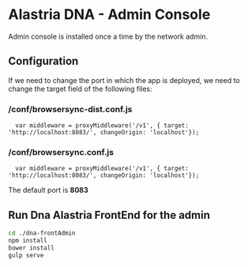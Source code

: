 # Alastria DNA - Admin Console

Admin console is installed once a time by the network admin.

## Configuration

If we need to change the port in which the app is deployed, we need to change the target field of the following files:

### /conf/browsersync-dist.conf.js

``` code
  var middleware = proxyMiddleware('/v1', { target: 'http://localhost:8083/', changeOrigin: 'localhost'});
```

### /conf/browsersync.conf.js

``` code
  var middleware = proxyMiddleware('/v1', { target: 'http://localhost:8083/', changeOrigin: 'localhost'});
```

The default port is **8083**

## Run Dna Alastria FrontEnd for the admin

``` bash
cd ./dna-frontAdmin
npm install
bower install
gulp serve
```